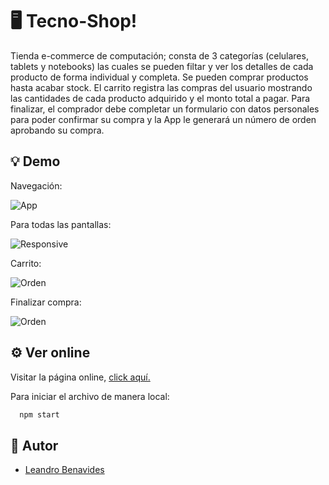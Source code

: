 # 🖥️ Tecno-Shop!

Tienda e-commerce de computación; consta de 3 categorías (celulares, tablets y notebooks) las cuales se pueden filtar y ver los detalles de cada producto de forma individual y completa. Se pueden comprar productos hasta acabar stock. El carrito registra las compras del usuario mostrando las cantidades de cada producto adquirido y el monto total a pagar. Para finalizar, el comprador debe completar un formulario con datos personales para poder confirmar su compra y la App le generará un número de orden aprobando su compra. 

## 💡 Demo

Navegación:

![App](https://firebasestorage.googleapis.com/v0/b/tecnoshop-6bc69.appspot.com/o/navegacion.gif?alt=media&token=b8ccc13a-fe51-4bc2-92cf-cce581c81f69)

Para todas las pantallas:

![Responsive](https://firebasestorage.googleapis.com/v0/b/tecnoshop-6bc69.appspot.com/o/responsive.gif?alt=media&token=5aa268e5-2ebb-4f29-9eac-17c7eefc1fe1)

Carrito: 

![Orden](https://firebasestorage.googleapis.com/v0/b/tecnoshop-6bc69.appspot.com/o/item.gif?alt=media&token=cc4c0d04-64ea-4ee3-bc26-9dec7e416313)

Finalizar compra: 

![Orden](https://firebasestorage.googleapis.com/v0/b/tecnoshop-6bc69.appspot.com/o/orden.gif?alt=media&token=a0157944-f93e-4f18-b0e3-97f4618cfb21)

## ⚙️ Ver online
Visitar la página online, [click aquí.](https://tecno-shop.netlify.app/)

Para iniciar el archivo de manera local:

```bash
  npm start
```

## 📝 Autor

- [Leandro Benavides](https://github.com/Lean-front)


